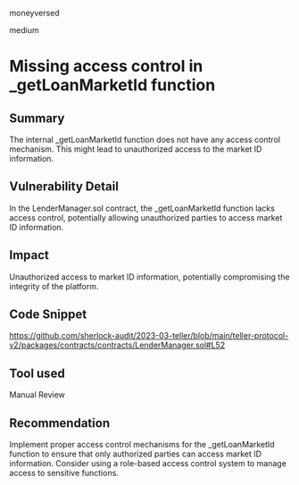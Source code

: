 moneyversed

medium

# Missing access control in _getLoanMarketId function

## Summary

The internal _getLoanMarketId function does not have any access control mechanism. This might lead to unauthorized access to the market ID information.

## Vulnerability Detail

In the LenderManager.sol contract, the _getLoanMarketId function lacks access control, potentially allowing unauthorized parties to access market ID information.

## Impact

Unauthorized access to market ID information, potentially compromising the integrity of the platform.

## Code Snippet

https://github.com/sherlock-audit/2023-03-teller/blob/main/teller-protocol-v2/packages/contracts/contracts/LenderManager.sol#L52

## Tool used

Manual Review

## Recommendation

Implement proper access control mechanisms for the _getLoanMarketId function to ensure that only authorized parties can access market ID information. Consider using a role-based access control system to manage access to sensitive functions.
